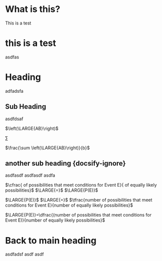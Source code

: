 # What is this?

This is a test

# this is a test

asdfas

# Heading

adfadsfa

## Sub Heading

asdfdsaf

$\left(\LARGE{AB}\right)$

$\sum$

$\frac{\sum \left(\LARGE{AB}\right)}{b}$

## another sub heading {docsify-ignore}

asdfasdf asdfasdf asdfa

$\cfrac{ of possibilities that meet conditions for Event E}{ of equally likely possibilities}$
$\LARGE{=}$
$\LARGE{P(E)}$

$\LARGE{P(E)}$ $\LARGE{=}$ $\tfrac{number of possibilities that meet conditions for Event E}{number of equally likely possibilities}$


$\LARGE{P(E)}=\dfrac{(number of possibilities that meet conditions for Event E)}{number of equally likely possibilities}$

# Back to main heading

asdfadsf
asdf
asdf

